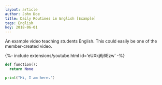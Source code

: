 ```yaml
---
layout: article
author: John Doe
title: Daily Routines in English [Example]
tags: English
key: 2018-06-01
---
```


An example video teaching students English. This could easily be one of the member-created video.

<div>{%- include extensions/youtube.html id='eUXkj6j6Ezw' -%}</div>

```python
def function():
  return None

print("Hi, I am here.")
```
